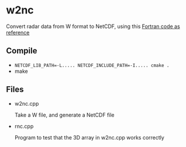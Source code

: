 # w2nc
Convert radar data from W format to NetCDF, using this [Fortran code as reference](https://github.com/mmbell/HRD_Doppler_synthesis/blob/master/src/io/w2grads.f)


## Compile

* ```NETCDF_LIB_PATH=-L..... NETCDF_INCLUDE_PATH=-I..... cmake .```
* make

## Files

* w2nc.cpp

   Take a W file, and generate a NetCDF file

* rnc.cpp

   Program to test that the 3D array in w2nc.cpp works correctly



